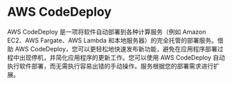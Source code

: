# AWS CodeDeploy
AWS CodeDeploy 是一项将软件自动部署到各种计算服务（例如 Amazon EC2、AWS Fargate、AWS Lambda 和本地服务器）的完全托管的部署服务。借助 AWS CodeDeploy，您可以更轻松地快速发布新功能，避免在应用程序部署过程中出现停机，并简化应用程序的更新工作。您可以使用 AWS CodeDeploy 自动执行软件部署，而无需执行容易出错的手动操作。服务根据您的部署需求进行扩展。